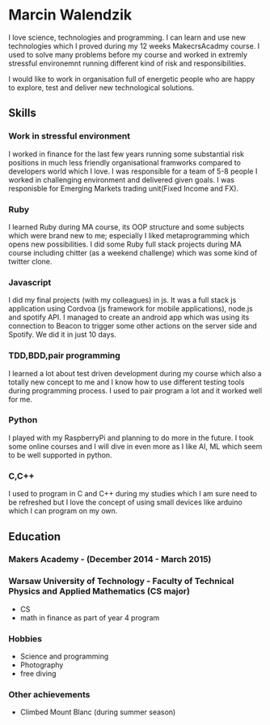 # Marcin Walendzik 


I love science, technologies and programming. I can learn and use new technologies which I proved during my 12 weeks MakecrsAcadmy course. I used to solve many problems before my course and worked in extremly stressful environemnt running different kind of risk and responsibilities.

I would like to work in organisation full of energetic people who are happy to explore, test and deliver new technological solutions.


## Skills

### Work in stressful environment

I worked in finance for the last few years running some substantial risk positions in much less friendly organisational framworks compared to developers world which I love. I was responsible for a team of 5-8 people I worked in challenging environment and delivered given goals. I was responisble for Emerging Markets trading unit(Fixed Income and FX).

### Ruby

I learned Ruby during MA course, its OOP structure and some subjects which were brand new to me;
especially I liked metaprogramming which opens new possibilities.
I did some Ruby full stack projects during MA course including chitter (as a weekend challenge) which was some kind of twitter clone.

### Javascript

I did my final projects (with my colleagues) in js.
It was a full stack js application using Cordvoa (js framework for mobile applications), node.js and spotify API.
I managed to create an android app which was using its connection to Beacon to trigger some other actions on the server side and Spotify.
We did it in just 10 days.

### TDD,BDD,pair programming

I learned a lot about test driven development during my course which also a totally new concept to me and I know how to use different testing tools during programming process. I used to pair program a lot and it worked well for me.

### Python

I played with my RaspberryPi and planning to do more in the future. I took some online courses and I will dive in even more as I like AI, ML which seem to be well supported in python.

### C,C++

I used to program in C and C++ during my studies which I am sure need to be refreshed but I love the concept of using small devices like arduino which I can program on my own.

## Education

### Makers Academy - (December 2014 - March 2015)

### Warsaw University of Technology - Faculty of Technical Physics and Applied Mathematics (CS major)

 - CS 
 - math in finance as part of year 4 program

### Hobbies
 - Science and programming
 - Photography
 - free diving
 
### Other achievements
 - Climbed Mount Blanc (during summer season)
 

